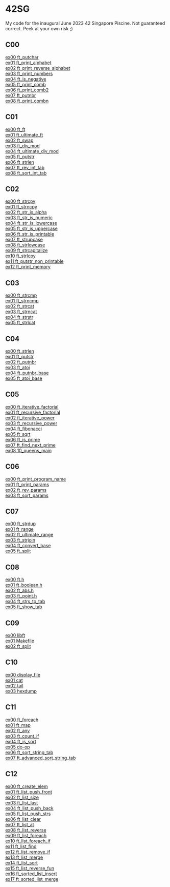 # 42SG
My code for the inaugural June 2023 42 Singapore Piscine.
Not guaranteed correct. Peek at your own risk ;)
## C00
[ex00 ft_putchar](C00/ex00)\
[ex01 ft_print_alphabet](C00/ex01)\
[ex02 ft_print_reverse_alphabet](C00/ex02)\
[ex03 ft_print_numbers](C00/ex03)\
[ex04 ft_is_negative](C00/ex04)\
[ex05 ft_print_comb](C00/ex05)\
[ex06 ft_print_comb2](C00/ex06)\
[ex07 ft_putnbr](C00/ex07)\
[ex08 ft_print_combn](C00/ex08)
## C01
[ex00 ft_ft](C01/ex00)\
[ex01 ft_ultimate_ft](C01/ex01)\
[ex02 ft_swap](C01/ex02)\
[ex03 ft_div_mod](C01/ex03)\
[ex04 ft_ultimate_div_mod](C01/ex04)\
[ex05 ft_putstr](C01/ex05)\
[ex06 ft_strlen](C01/ex06)\
[ex07 ft_rev_int_tab](C01/ex07)\
[ex08 ft_sort_int_tab](C01/ex08)
## C02
[ex00 ft_strcpy](C02/ex00)\
[ex01 ft_strncpy](C02/ex01)\
[ex02 ft_str_is_alpha](C02/ex02)\
[ex03 ft_str_is_numeric](C02/ex03)\
[ex04 ft_str_is_lowercase](C02/ex04)\
[ex05 ft_str_is_uppercase](C02/ex05)\
[ex06 ft_str_is_printable](C02/ex06)\
[ex07 ft_strupcase](C02/ex07)\
[ex08 ft_strlowcase](C02/ex08)\
[ex09 ft_strcapitalize](C02/ex09)\
[ex10 ft_strlcpy](C02/ex10)\
[ex11 ft_putstr_non_printable](C02/ex11)\
[ex12 ft_print_memory](C02/ex12)
## C03
[ex00 ft_strcmp](C03/ex00)\
[ex01 ft_strncmp](C03/ex01)\
[ex02 ft_strcat](C03/ex02)\
[ex03 ft_strncat](C03/ex03)\
[ex04 ft_strstr](C03/ex04)\
[ex05 ft_strlcat](C03/ex05)
## C04
[ex00 ft_strlen](C04/ex00)\
[ex01 ft_putstr](C04/ex01)\
[ex02 ft_putnbr](C04/ex02)\
[ex03 ft_atoi](C04/ex03)\
[ex04 ft_putnbr_base](C04/ex04)\
[ex05 ft_atoi_base](C04/ex05)
## C05
[ex00 ft_iterative_factorial](C05/ex00)\
[ex01 ft_recursive_factorial](C05/ex01)\
[ex02 ft_iterative_power](C05/ex02)\
[ex03 ft_recursive_power](C05/ex03)\
[ex04 ft_fibonacci](C05/ex04)\
[ex05 ft_sqrt](C05/ex05)\
[ex06 ft_is_prime](C05/ex06)\
[ex07 ft_find_next_prime](C05/ex07)\
[ex08 10_queens_main](C05/ex08)
## C06
[ex00 ft_print_program_name](C06/ex00)\
[ex01 ft_print_params](C06/ex01)\
[ex02 ft_rev_params](C06/ex02)\
[ex03 ft_sort_params](C06/ex03)
## C07
[ex00 ft_strdup](C07/ex00)\
[ex01 ft_range](C07/ex01)\
[ex02 ft_ultimate_range](C07/ex02)\
[ex03 ft_strjoin](C07/ex03)\
[ex04 ft_convert_base](C07/ex04)\
[ex05 ft_split](C07/ex05)
## C08
[ex00 ft.h](C08/ex00)\
[ex01 ft_boolean.h](C08/ex01)\
[ex02 ft_abs.h](C08/ex02)\
[ex03 ft_point.h](C08/ex03)\
[ex04 ft_strs_to_tab](C08/ex04)\
[ex05 ft_show_tab](C08/ex05)
## C09
[ex00 libft](C09/ex00)\
[ex01 Makefile](C09/ex01)\
[ex02 ft_split](C09/ex02)
## C10
[ex00 display_file](C10/ex00)\
[ex01 cat](C10/ex01)\
[ex02 tail](C10/ex02)\
[ex03 hexdump](C10/ex03)
## C11
[ex00 ft_foreach](C11/ex00)\
[ex01 ft_map](C11/ex01)\
[ex02 ft_any](C11/ex02)\
[ex03 ft_count_if](C11/ex03)\
[ex04 ft_is_sort](C11/ex04)\
[ex05 do-op](C11/ex05)\
[ex06 ft_sort_string_tab](C11/ex06)\
[ex07 ft_advanced_sort_string_tab](C11/ex07)
## C12
[ex00 ft_create_elem](C12/ex00)\
[ex01 ft_list_push_front](C12/ex01)\
[ex02 ft_list_size](C12/ex02)\
[ex03 ft_list_last](C12/ex03)\
[ex04 ft_list_push_back](C12/ex04)\
[ex05 ft_list_push_strs](C12/ex05)\
[ex06 ft_list_clear](C12/ex06)\
[ex07 ft_list_at](C12/ex07)\
[ex08 ft_list_reverse](C12/ex08)\
[ex09 ft_list_foreach](C12/ex09)\
[ex10 ft_list_foreach_if](C12/ex10)\
[ex11 ft_list_find](C12/ex11)\
[ex12 ft_list_remove_if](C12/ex12)\
[ex13 ft_list_merge](C12/ex13)\
[ex14 ft_list_sort](C12/ex14)\
[ex15 ft_list_reverse_fun](C12/ex15)\
[ex16 ft_sorted_list_insert](C12/ex16)\
[ex17 ft_sorted_list_merge](C12/ex17)
